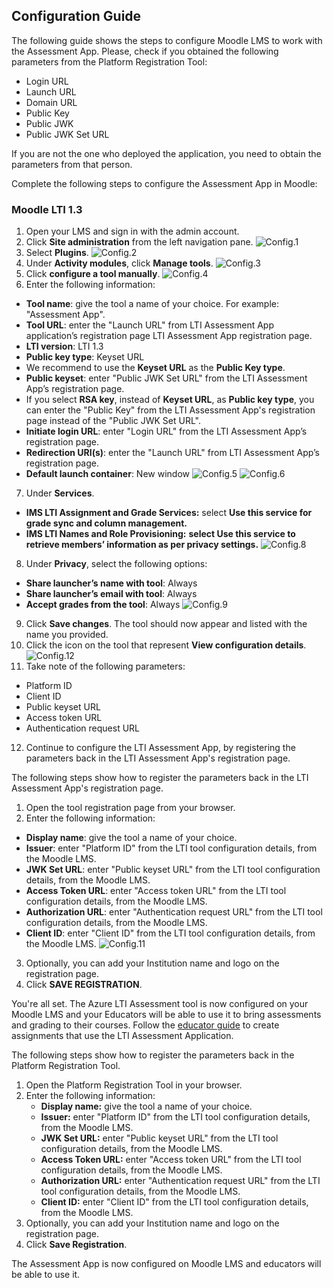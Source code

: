 ## Configuration Guide

The following guide shows the steps to configure Moodle LMS to work with the Assessment App. Please, check if you obtained the following parameters from the Platform Registration Tool:

* Login URL
* Launch URL
* Domain URL
* Public Key
* Public JWK
* Public JWK Set URL

If you are not the one who deployed the application, you need to obtain the parameters from that person.

Complete the following steps to configure the Assessment App in Moodle:

### Moodle LTI 1.3

1. Open your LMS and sign in with the admin account.
2. Click **Site administration** from the left navigation pane.
![Config.1](/images/Config.1.PNG)
3. Select **Plugins**.
![Config.2](/images/Config.2.PNG)
4. Under **Activity modules**, click **Manage tools**.
![Config.3](/images/Config.3.PNG)
5. Click **configure a tool manually**.
![Config.4](/images/Config.4.png)
6. Enter the following information:
 * **Tool name**: give the tool a name of your choice. For example: "Assessment App".
 * **Tool URL**: enter the "Launch URL" from LTI Assessment App application’s registration page LTI Assessment App registration page.
 * **LTI version**: LTI 1.3
 * **Public key type**: Keyset URL
 * We recommend to use the **Keyset URL** as the **Public Key type**. 
 * **Public keyset**: enter "Public JWK Set URL" from the LTI Assessment App’s registration page.
 * If you select **RSA key**, instead of **Keyset URL**, as **Public key type**, you can enter the "Public Key" from the LTI Assessment App's registration page instead of the "Public JWK Set URL". 
 * **Initiate login URL**: enter "Login URL" from the LTI Assessment App’s registration page.
 * **Redirection URI(s)**: enter the "Launch URL" from LTI Assessment App’s registration page.
 * **Default launch container**: New window
![Config.5](/images/Config.5.png)
![Config.6](/images/Config.6.png)
7. Under **Services**.
* **IMS LTI Assignment and Grade Services:** select **Use this service for grade sync and column management.**
* **IMS LTI Names and Role Provisioning:** **select Use this service to retrieve members’ information as per privacy settings.**
![Config.8](/images/Config.8.png)
8. Under **Privacy**, select the following options:
 * **Share launcher’s name with tool**: Always
 * **Share launcher’s email with tool**: Always
 * **Accept grades from the tool**: Always
![Config.9](/images/Config.9.png)
9. Click **Save changes**. The tool should now appear and listed with the name you provided. 
10.	Click the icon on the tool that represent **View configuration details**.
![Config.12](/images/Config.12.PNG)
11. Take note of the following parameters:
 * Platform ID
 * Client ID
 * Public keyset URL
 * Access token URL
 * Authentication request URL
12.	Continue to configure the LTI Assessment App, by registering the parameters back in the LTI Assessment App's registration page.

The following steps show how to register the parameters back in the LTI Assessment App's registration page. 

1. Open the tool registration page from your browser.
2. Enter the following information:
 * **Display name**: give the tool a name of your choice. 
 * **Issuer**: enter "Platform ID" from the LTI tool configuration details, from the Moodle LMS.
 * **JWK Set URL**: enter "Public keyset URL" from the LTI tool configuration details, from the Moodle LMS.
 * **Access Token URL**: enter "Access token URL" from the LTI tool configuration details, from the Moodle LMS.
 * **Authorization URL**: enter "Authentication request URL" from the LTI tool configuration details, from the Moodle LMS.
 * **Client ID**: enter "Client ID" from the LTI tool configuration details, from the Moodle LMS.
![Config.11](/images/Config.11.png)
3. Optionally, you can add your Institution name and logo on the registration page.
4. Click **SAVE REGISTRATION**.

You're all set. The Azure LTI Assessment tool is now configured on your Moodle LMS and your Educators will be able to use it to bring assessments and grading to their courses. Follow the [educator guide](./EDUCATOR_GUIDE.md) to create assignments that use the LTI Assessment Application.

The following steps show how to register the parameters back in the Platform Registration Tool.
1. Open the Platform Registration Tool in your browser.
2. Enter the following information:
    * **Display name:** give the tool a name of your choice.
    * **Issuer:** enter "Platform ID" from the LTI tool configuration details, from the Moodle LMS.
    * **JWK Set URL:** enter "Public keyset URL" from the LTI tool configuration details, from the Moodle LMS.
    * **Access Token URL:** enter "Access token URL" from the LTI tool configuration details, from the Moodle LMS.
    * **Authorization URL:** enter "Authentication request URL" from the LTI tool configuration details, from the Moodle LMS.
    * **Client ID:** enter "Client ID" from the LTI tool configuration details, from the Moodle LMS.
3. Optionally, you can add your Institution name and logo on the registration page.
4. Click **Save Registration**.

The Assessment App is now configured on Moodle LMS and educators will be able to use it.
